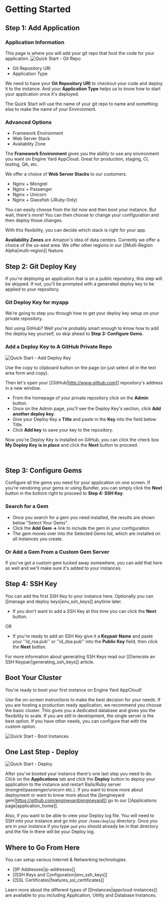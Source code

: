# Getting Started

## Step 1: Add Application

### Application Information

This page is where you will add your git repo that host the code for your application.
![Quick Start - Git Repo](images/quick_start_home_1.jpg)

  * Git Repository URI
  * Application Type

We need to have your **Git Repository URI** to checkout your code and deploy it to the instance.  And your **Application Type** helps us to know how to start your application once it's deployed.

The Quick Start will use the name of your git repo to name and something else to make the name of your Environment.

### Advanced Options

  * Framework Environment
  * Web Server Stack
  * Avaliablity Zone

The **Framework Environment** gives you the ability to use any environment you want on Engine Yard AppCloud.  Great for production, staging, CI, testing, QA, etc.

We offer a choice of **Web Server Stacks** to our customers.    

  * Nginx + Mongrel
  * Nginx + Passenger
  * Nginx + Unicorn
  * Nginx + Glassfish (JRuby Only)

You can easily choose from the list now and then boot your instance.  But wait, there's more!  You can then choose to change your configuration and then deploy those changes.

With this flexibility, you can decide which stack is right for your app.

**Availability Zones** are Amazon's idea of data centers.  Currently we offer a choice of the us-east area.  We offer other regions in our [[Multi-Region Alpha|multi-region]] feature.

## Step 2: Git Deploy Key

If you're deploying an application that is on a public repository, this step will be skipped.  If not, you'll be prompted with a generated deploy key to be applied to your repository.

### Git Deploy Key for myapp

We're going to step you through how to get your deploy key setup on your private repository.

Not using GitHub?  Well you're probably smart enough to know how to add the deploy key yourself, so skip ahead to **Step 3: Configure Gems**.

### Add a Deploy Key to A GitHub Private Repo

![Quick Start - Add Deploy Key](images/quick_start_home_2.jpg)

Use the copy to clipboard button on the page (or just select all in the text area form and copy).

Then let's open your [[GitHub|http://www.github.com]] repository's address in a new window.

  - From the homepage of your private repository click on the **Admin** button.
  - Once on the Admin page, you'll see the Deploy Key's section, click **Add another deploy key**.
  - Give your Deploy Key a **Title** and paste in the **Key** into the field below Title.
  - Click **Add key** to save your key to the repository.

Now you're Deploy Key is installed on GitHub, you can click the check box **My Deploy Key is in place** and click the **Next** button to proceed.

<html><br/></html>

## Step 3: Configure Gems

Configure all the gems you need for your application on one screen.  If you're vendoring your gems or using Bundler, you can simply click the **Next** button in the bottom right to proceed to **Step 4: SSH Key**.

### Search for a Gem

  - Once you search for a gem you need installed, the results are shown below "Select Your Gems".
  - Click the **Add Gem ->** link to include the gem in your configuration.
  - The gem moves over into the Selected Gems list, which are installed on all instances you create.

### Or Add a Gem From a Custom Gem Server

If you've got a custom gem tucked away somewhere, you can add that here as well and we'll make sure it's added to your instances.

## Step 4: SSH Key

You can add the first SSH Key to your instance here.  Optionally you can [[manage and deploy keys|env_ssh_keys]] anytime later.

  * If you don't want to add a SSH Key at this time you can click the **Next** button.  

OR 

  * If you're ready to add an SSH Key give it a **Keypair Name** and paste your ''id_rsa.pub'' or ''id_dsa.pub'' into the **Public Key** field, then click the **Next** button.

For more information about generating SSH Keys read our [[Generate an SSH Keypair|generating_ssh_keys]] article.

## Boot Your Cluster

You're ready to boot your first instance on Engine Yard AppCloud!

Use the on-screen instructions to make the best decision for your needs. If you are hosting a production ready application, we recommend you choose the basic cluster. This gives you a dedicated database and gives you the flexibility to scale. If you are still in development, the single server is the best option. If you have other needs, you can configure that with the custom option.

![Quick Start - Boot Instances](images/quick_start_home_3.jpg)


## One Last Step - Deploy

![Quick Start - Deploy](images/quick_start_home_4.jpg)

After you've booted your instance there's one last step you need to do.  Click on the **Applications** tab and click the **Deploy** button to deploy your application to the instance and restart Rails/Ruby server (mongrel/passenger/unicorn etc.). If you want to know more about deployment or want to know more about the [[engineyard gem|https://github.com/engineyard/engineyard]] go to our [[Applications page|application_home]].

Also, if you want to be able to view your Deploy log file. You will need to SSH into your instance and go into your `/home/deploy` directory. Once you are in your instance if you type `pwd` you should already be in that directory and the file in there will be your Deploy log.

## Where to Go From Here

You can setup various Internet & Networking technologies.

  * [[IP Addresses|ip-addresses]]
  * [[SSH Keys and Configuration|env_ssh_keys]]
  * [[SSL Certificates|features_ssl_certificates]]

Learn more about the different types of [[Instances|appcloud-instances]] are available to you including Application, Utility and Database Instances.




